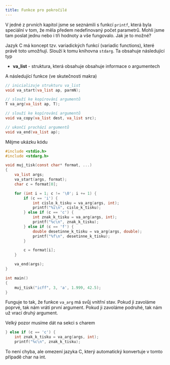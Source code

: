 ```yaml
---
title: Funkce pro pokročilé
---
```


V jedné z prvních kapitol jsme se seznámili s funkcí `printf`, která byla speciální v tom, že měla předem nedefinovaný počet parametrů. Mohli jsme tam poslat jednu nebo i tři hodnoty a vše fungovalo. Jak je to možné?

Jazyk C má koncept tzv. variadických funkcí (variadic functions), které právě toto umožňují. Slouží k tomu knihovna `stdarg`. Ta obsahuje následující typ

* **va_list** - struktura, která obsahuje obsahuje informace o argumentech

A následující funkce (ve skutečnosti makra)
```c
// inicializuje strukturu va_list
void va_start(va_list ap, parmN);

// slouží ke kopírování argumentů
T va_arg(va_list ap, T);

// slouží ke kopírování argumentů
void va_copy(va_list dest, va_list src);

// ukončí prochází argumentů
void va_end(va_list ap);
```

Mějme ukázku kódu
```c
#include <stdio.h>
#include <stdarg.h>

void muj_tisk(const char* format, ...)
{
    va_list args;
    va_start(args, format);
    char c = format[0];

    for (int i = 1; c != '\0'; i += 1) {
        if (c == 'i') {
            int cislo_k_tisku = va_arg(args, int);
            printf("%i\n", cislo_k_tisku);
        } else if (c == 'c') {
            int znak_k_tisku = va_arg(args, int);
            printf("%c\n", znak_k_tisku);
        } else if (c == 'f') {
            double desetinne_k_tisku = va_arg(args, double);
            printf("%f\n", desetinne_k_tisku);
        }

        c = format[i];
    }

    va_end(args);
}

int main()
{
    muj_tisk("icff", 3, 'a', 1.999, 42.5);
}
```

Funguje to tak, že funkce `va_arg` má svůj vnitřní stav. Pokud ji zavoláme poprvé, tak nám vrátí první argument. Pokud ji zavoláme podruhé, tak nám už vrací druhý argument.



Velký pozor musíme dát na sekci s charem
```c
} else if (c == 'c') {
    int znak_k_tisku = va_arg(args, int);
    printf("%c\n", znak_k_tisku);
```

To není chyba, ale omezení jazyka C, který automatický konvertuje v tomto případě char na int.
